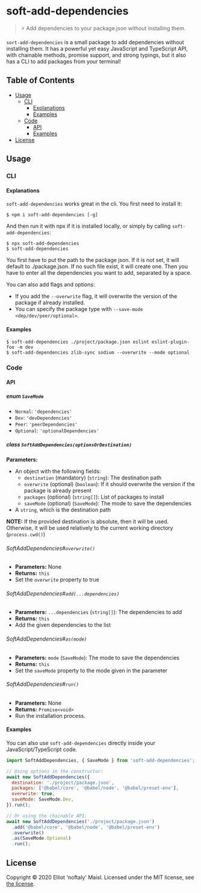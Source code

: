 # soft-add-dependencies

> ⚡️ Add dependencies to your package.json without installing them.

`sort-add-dependencies` is a small package to add dependencies without installing them. It has a powerful yet easy JavaScript and TypeScript API, with chainable methods, promise support, and strong typings, but it also has a CLI to add packages from your terminal!

## Table of Contents
- [Usage](#usage)
  - [CLI](#cli)
    - [Explanations](#explanations)
    - [Examples](#examples)
  - [Code](#code)
    - [API](#api)
    - [Examples](#examples-1)
- [License](#license)

## Usage

### CLI

#### Explanations

`soft-add-dependencies` works great in the cli. You first need to install it:
```shell
$ npm i soft-add-dependencies [-g]
```

And then run it with npx if it is installed locally, or simply by calling `soft-add-dependencies`:
```
$ npx soft-add-dependencies
$ soft-add-dependencies
```

You first have to put the path to the package json. If it is not set, it will default to ./package.json. If no such file exist, it will create one.
Then you have to enter all the dependencies you want to add, separated by a space.

You can also add flags and options:
- If you add the `--overwrite` flag, it will overwrite the version of the package if already installed.
- You can specify the package type with `--save-mode <dep/dev/peer/optional>`.

#### Examples

```shell
$ soft-add-dependencies ./project/package.json eslint eslint-plugin-foo -m dev
$ soft-add-dependencies zlib-sync sodium --overwrite --mode optional
```

### Code

#### API

##### enum `SaveMode`

- `Normal`: `'dependencies'`
- `Dev`: `'devDependencies'`
- `Peer`: `'peerDependencies'`
- `Optional`: `'optionalDependencies'`

##### class `SoftAddDependencies(optionsOrDestination)`

**Parameters:**
- An object with the following fields:
  - `destination` (mandatory) (`string`): The destination path
  - `overwrite` (optional) (`boolean`): If it should overwrite the version if the package is already present
  - `packages` (optional) (`string[]`): List of packages to install
  - `saveMode` (optional) (`SaveMode`): The mode to save the dependencies
- A `string`, which is the destination path

**NOTE:** If the provided destination is absolute, then it will be used. Otherwise, it will be used relatively to the current working directory (`process.cwd()`)

###### SoftAddDependencies#`overwrite()`

- **Parameters:** None
- **Returns:** `this`
- Set the `overwrite` property to true

###### SoftAddDependencies#`add(...dependencies)`

- **Parameters:** `...dependencies` (`string[]`): The dependencies to add
- **Returns:** `this`
- Add the given dependencies to the list

###### SoftAddDependencies#`as(mode)`

- **Parameters:** `mode` (`SaveMode`): The mode to save the dependencies
- **Returns:** `this`
- Set the `saveMode` property to the mode given in the parameter

###### SoftAddDependencies#`run()`

- **Parameters:** None
- **Returns:** `Promise<void>`
- Run the installation process.

#### Examples

You can also use `soft-add-dependencies` directly inside your JavaScript/TypeScript code.
```js
import SoftAddDependencies, { SaveMode } from 'soft-add-dependencies';

// Using options in the constructor:
await new SoftAddDependencies({
  destination: './project/package.json',
  packages: ['@babel/core', '@babel/node', '@babel/preset-env'],
  overwrite: true,
  saveMode: SaveMode.Dev,
}).run();

// Or using the chainable API:
await new SoftAddDependencies('./project/package.json')
  .add('@babel/core', '@babel/node', '@babel/preset-env')
  .overwrite()
  .as(SaveMode.Optional)
  .run();
```

## License

Copyright © 2020 Elliot 'noftaly' Maisl. Licensed under the MIT license, see [the license](./LICENSE).
